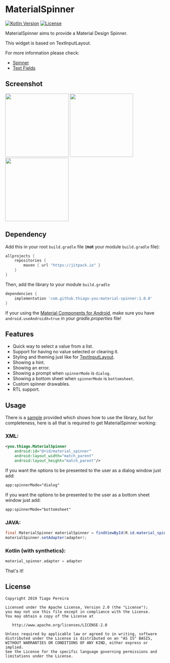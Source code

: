 # MaterialSpinner

[![Kotlin Version](https://img.shields.io/badge/kotlin-1.7.21-blue.svg)](http://kotlinlang.org/)
[![License](https://img.shields.io/badge/License-Apache%202.0-blue.svg)](http://www.apache.org/licenses/LICENSE-2.0)

MaterialSpinner aims to provide a Material Design Spinner.

This widget is based on TextInputLayout.

For more information please check:
- [Spinner](https://developer.android.com/guide/topics/ui/controls/spinner)
- [Text Fields](https://material.io/develop/android/components/text-input-layout/)

## Screenshot
<img src="./screenshot/Screenshot_1.jpg" width="200"/> <img src="./screenshot/Screenshot_2.jpg" width="200"/> <img src="./screenshot/Screenshot_3.jpg" width="200"/>

## Dependency

Add this in your root `build.gradle` file (**not** your module `build.gradle` file):

```gradle
allprojects {
    repositories {
        maven { url "https://jitpack.io" }
    }
}
```

Then, add the library to your module `build.gradle`

```gradle
dependencies {
    implementation 'com.github.thiago-you:material-spinner:1.0.0'
}
```

If your using the [Material Components for Android](https://github.com/material-components/material-components-android), make sure you have `android.useAndroidX=true` in your _gradle.properties_ file!

## Features
- Quick way to select a value from a list.
- Support for having no value selected or clearing it.
- Styling and theming just like for [TextInputLayout](https://developer.android.com/reference/android/support/design/widget/TextInputLayout).
- Showing a hint.
- Showing an error.
- Showing a prompt when `spinnerMode` is `dialog`.
- Showing a bottom sheet when `spinnerMode` is `bottomsheet`.
- Custom spinner drawables.
- RTL support.

## Usage
There is a [sample](https://github.com/thiago-you/material-spinner/tree/master/sample) provided which shows how to use the library, but for completeness, here is all that is required to get MaterialSpinner working:

### XML:
```xml
<you.thiago.MaterialSpinner
    android:id="@+id/material_spinner"
    android:layout_width="match_parent"
    android:layout_height="match_parent"/>
```

If you want the options to be presented to the user as a dialog window just add:
```xml
app:spinnerMode="dialog"
```
If you want the options to be presented to the user as a bottom sheet window just add:
```xml
app:spinnerMode="bottomsheet"
```

### JAVA:
```java
final MaterialSpinner materialSpinner = findViewById(R.id.material_spinner);
materialSpinner.setAdapter(adapter);
```
### Kotlin (**with** synthetics):
```kotlin
material_spinner.adapter = adapter
```
That's it!

License
--------

    Copyright 2019 Tiago Pereira

    Licensed under the Apache License, Version 2.0 (the "License");
    you may not use this file except in compliance with the License.
    You may obtain a copy of the License at

       http://www.apache.org/licenses/LICENSE-2.0

    Unless required by applicable law or agreed to in writing, software
    distributed under the License is distributed on an "AS IS" BASIS,
    WITHOUT WARRANTIES OR CONDITIONS OF ANY KIND, either express or implied.
    See the License for the specific language governing permissions and
    limitations under the License.
